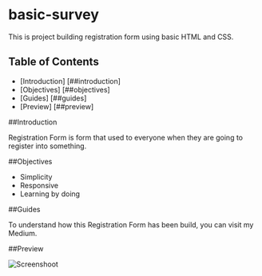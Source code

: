 # basic-survey

This is project building registration form using basic HTML and CSS. 

## Table of Contents
- [Introduction] [##introduction]
- [Objectives] [##objectives]
- [Guides] [##guides]
- [Preview] [##preview]

##Introduction

Registration Form is form that used to everyone when they are going to register into something.

##Objectives

- Simplicity
- Responsive
- Learning by doing

##Guides

To understand how this Registration Form has been build, you can visit my Medium.

##Preview

![Screenshoot]()

